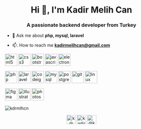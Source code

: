 <h1 align="center">Hi 👋, I'm Kadir Melih Can</h1>
<h3 align="center">A passionate backend developer from Turkey</h3>

- 💬  Ask me about **php, mysql, laravel**

- 📫. How to reach me **kadirmelihcan@gmail.com**

<p align="left">
<img src="https://devicons.github.io/devicon/devicon.git/icons/html5/html5-original-wordmark.svg" alt="html5" width="40" height="40"/> 
<img src="https://devicons.github.io/devicon/devicon.git/icons/css3/css3-original-wordmark.svg" alt="css3" width="40" height="40"/> 
<img src="https://devicons.github.io/devicon/devicon.git/icons/bootstrap/bootstrap-plain.svg" alt="bootstrap" width="40" height="40"/> 
<img src="https://devicons.github.io/devicon/devicon.git/icons/javascript/javascript-original.svg" alt="javascript" width="40" height="40"/>
<img src="https://devicons.github.io/devicon/devicon.git/icons/electron/electron-original.svg" alt="electron" width="40" height="40"/> 
</p>
<p>
<img src="https://devicons.github.io/devicon/devicon.git/icons/php/php-original.svg" alt="php" width="40" height="40"/> 
<img src="https://devicons.github.io/devicon/devicon.git/icons/laravel/laravel-plain-wordmark.svg" alt="laravel" width="40" height="40"/> 
<img src="https://cdn.worldvectorlogo.com/logos/codeigniter.svg" alt="codeigniter" width="40" height="40"/> 
<img src="https://devicons.github.io/devicon/devicon.git/icons/mysql/mysql-original-wordmark.svg" alt="mysql" width="40" height="40"/>
<img src="https://devicons.github.io/devicon/devicon.git/icons/postgresql/postgresql-original-wordmark.svg" alt="postgresql" width="40" height="40"/> 
<img src="https://www.vectorlogo.zone/logos/git-scm/git-scm-icon.svg" alt="git" width="40" height="40"/> 
<img src="https://devicons.github.io/devicon/devicon.git/icons/linux/linux-original.svg" alt="linux" width="40" height="40"/> 
</p>
<p>
<img src="https://www.vectorlogo.zone/logos/figma/figma-icon.svg" alt="figma" width="40" height="40"/> 
<img src="https://www.vectorlogo.zone/logos/adobe_illustrator/adobe_illustrator-icon.svg" alt="illustrator" width="40" height="40"/> 
<img src="https://devicons.github.io/devicon/devicon.git/icons/photoshop/photoshop-plain.svg" alt="photoshop" width="40" height="40"/> 
</p>

<p align="left"> <img src="https://komarev.com/ghpvc/?username=kdrmlhcn" alt="kdrmlhcn" /> </p>

<p align="center">
<a href="https://twitter.com/kdrmlhcn" target="blank"><img align="center" src="https://cdn.jsdelivr.net/npm/simple-icons@3.0.1/icons/twitter.svg" alt="kdrmlhcn" height="30" width="30" /></a>
<a href="https://linkedin.com/in/kadirmelihcan" target="blank"><img align="center" src="https://cdn.jsdelivr.net/npm/simple-icons@3.0.1/icons/linkedin.svg" alt="kadirmelihcan" height="30" width="30" /></a>
<a href="https://medium.com/@kdrmlhcn" target="blank"><img align="center" src="https://cdn.jsdelivr.net/npm/simple-icons@3.0.1/icons/medium.svg" alt="@kdrmlhcn" height="30" width="30" /></a>
</p>

<!--
**kdrmlhcn/kdrmlhcn** is a ✨ _special_ ✨ repository because its `README.md` (this file) appears on your GitHub profile.

Here are some ideas to get you started:

- 🔭 I’m currently working on ...
- 🌱 I’m currently learning ...
- 👯 I’m looking to collaborate on ...
- 🤔 I’m looking for help with ...
- 💬 Ask me about ...
- 📫 How to reach me: ...
- 😄 Pronouns: ...
- ⚡ Fun fact: ...
-->
